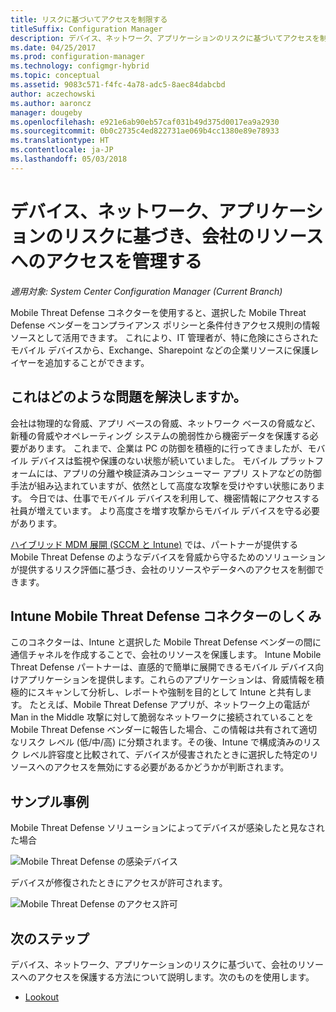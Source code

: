 ```yaml
---
title: リスクに基づいてアクセスを制限する
titleSuffix: Configuration Manager
description: デバイス、ネットワーク、アプリケーションのリスクに基づいてアクセスを制限します。
ms.date: 04/25/2017
ms.prod: configuration-manager
ms.technology: configmgr-hybrid
ms.topic: conceptual
ms.assetid: 9083c571-f4fc-4a78-adc5-8aec84dabcbd
author: aczechowski
ms.author: aaroncz
manager: dougeby
ms.openlocfilehash: e921e6ab90eb57caf031b49d375d0017ea9a2930
ms.sourcegitcommit: 0b0c2735c4ed822731ae069b4cc1380e89e78933
ms.translationtype: HT
ms.contentlocale: ja-JP
ms.lasthandoff: 05/03/2018
---
```

# <a name="manage-access-to-company-resource-based-on-device-network-and-application-risk"></a>デバイス、ネットワーク、アプリケーションのリスクに基づき、会社のリソースへのアクセスを管理する

*適用対象: System Center Configuration Manager (Current Branch)*

Mobile Threat Defense コネクターを使用すると、選択した Mobile Threat Defense ベンダーをコンプライアンス ポリシーと条件付きアクセス規則の情報ソースとして活用できます。 これにより、IT 管理者が、特に危険にさらされたモバイル デバイスから、Exchange、Sharepoint などの企業リソースに保護レイヤーを追加することができます。

## <a name="what-problem-does-this-solve"></a>これはどのような問題を解決しますか。

会社は物理的な脅威、アプリ ベースの脅威、ネットワーク ベースの脅威など、新種の脅威やオペレーティング システムの脆弱性から機密データを保護する必要があります。
これまで、企業は PC の防御を積極的に行ってきましたが、モバイル デバイスは監視や保護のない状態が続いていました。 モバイル プラットフォームには、アプリの分離や検証済みコンシューマー アプリ ストアなどの防御手法が組み込まれていますが、依然として高度な攻撃を受けやすい状態にあります。 今日では、仕事でモバイル デバイスを利用して、機密情報にアクセスする社員が増えています。 より高度さを増す攻撃からモバイル デバイスを守る必要があります。

[ハイブリッド MDM 展開 (SCCM と Intune)](https://docs.microsoft.com/sccm/mdm/understand/choose-between-standalone-intune-and-hybrid-mobile-device-management) では、パートナーが提供する Mobile Threat Defense のようなデバイスを脅威から守るためのソリューションが提供するリスク評価に基づき、会社のリソースやデータへのアクセスを制御できます。

## <a name="how-the-intune-mobile-threat-defense-connectors-work"></a>Intune Mobile Threat Defense コネクターのしくみ

このコネクターは、Intune と選択した Mobile Threat Defense ベンダーの間に通信チャネルを作成することで、会社のリソースを保護します。 Intune Mobile Threat Defense パートナーは、直感的で簡単に展開できるモバイル デバイス向けアプリケーションを提供します。これらのアプリケーションは、脅威情報を積極的にスキャンして分析し、レポートや強制を目的として Intune と共有します。 たとえば、Mobile Threat Defense アプリが、ネットワーク上の電話が Man in the Middle 攻撃に対して脆弱なネットワークに接続されていることを Mobile Threat Defense ベンダーに報告した場合、この情報は共有されて適切なリスク レベル (低/中/高) に分類されます。その後、Intune で構成済みのリスク レベル許容度と比較されて、デバイスが侵害されたときに選択した特定のリソースへのアクセスを無効にする必要があるかどうかが判断されます。

## <a name="sample-scenarios"></a>サンプル事例

Mobile Threat Defense ソリューションによってデバイスが感染したと見なされた場合

![Mobile Threat Defense の感染デバイス](../media/mtp/MTD-image-1.png)

デバイスが修復されたときにアクセスが許可されます。

![Mobile Threat Defense のアクセス許可](../media/mtp/MTD-image-2.png)

## <a name="next-steps"></a>次のステップ

デバイス、ネットワーク、アプリケーションのリスクに基づいて、会社のリソースへのアクセスを保護する方法について説明します。次のものを使用します。

- [Lookout](https://docs.microsoft.com/intune/deploy-use/lookout-mobile-threat-defense-connector)